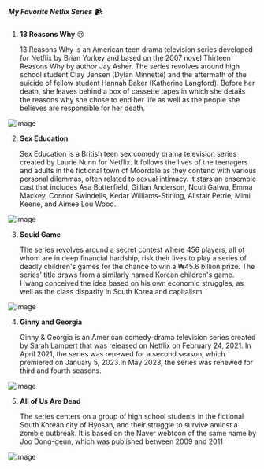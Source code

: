 ##### My Favorite Netlix Series :video_camera::

1. **13 Reasons Why** :cry:

    13 Reasons Why is an American teen drama television series developed for Netflix by Brian Yorkey and based on the 2007 novel Thirteen Reasons Why by author Jay Asher. The series revolves around high school student Clay Jensen (Dylan Minnette) and the aftermath of the suicide of fellow student Hannah Baker (Katherine Langford). Before her death, she leaves behind a box of cassette tapes in which she details the reasons why she chose to end her life as well as the people she believes are responsible for her death.

![image](https://github.com/MusashiStussy/app-dev/assets/157148022/3b35273b-502a-4ede-a444-0a5cc53f5979)


2. **Sex Education**

    Sex Education is a British teen sex comedy drama television series created by Laurie Nunn for Netflix. It follows the lives of the teenagers and adults in the fictional town of Moordale as they contend with various personal dilemmas, often related to sexual intimacy. It stars an ensemble cast that includes Asa Butterfield, Gillian Anderson, Ncuti Gatwa, Emma Mackey, Connor Swindells, Kedar Williams-Stirling, Alistair Petrie, Mimi Keene, and Aimee Lou Wood.

![image](https://github.com/MusashiStussy/app-dev/assets/157148022/d1daa85f-ee22-41a3-bcfb-44b1a2f0851b)

3. **Squid Game**

    The series revolves around a secret contest where 456 players, all of whom are in deep financial hardship, risk their lives to play a series of deadly children's games for the chance to win a ₩45.6 billion prize. The series' title draws from a similarly named Korean children's game. Hwang conceived the idea based on his own economic struggles, as well as the class disparity in South Korea and capitalism

![image](https://github.com/MusashiStussy/app-dev/assets/157148022/4db10606-c99e-4791-804d-c249dd94e1ea)

4. **Ginny and Georgia**

    Ginny & Georgia is an American comedy-drama television series created by Sarah Lampert that was released on Netflix on February 24, 2021. In April 2021, the series was renewed for a second season, which premiered on January 5, 2023.In May 2023, the series was renewed for third and fourth seasons.

![image](https://github.com/MusashiStussy/app-dev/assets/157148022/1f25ba15-1cb3-42a9-9f7f-ee958df3b1a2)

5. **All of Us Are Dead**

    The series centers on a group of high school students in the fictional South Korean city of Hyosan, and their struggle to survive amidst a zombie outbreak. It is based on the Naver webtoon of the same name by Joo Dong-geun, which was published between 2009 and 2011

![image](https://github.com/MusashiStussy/app-dev/assets/157148022/ddb61136-90b9-4980-8ef7-3878f63d1bf2)





